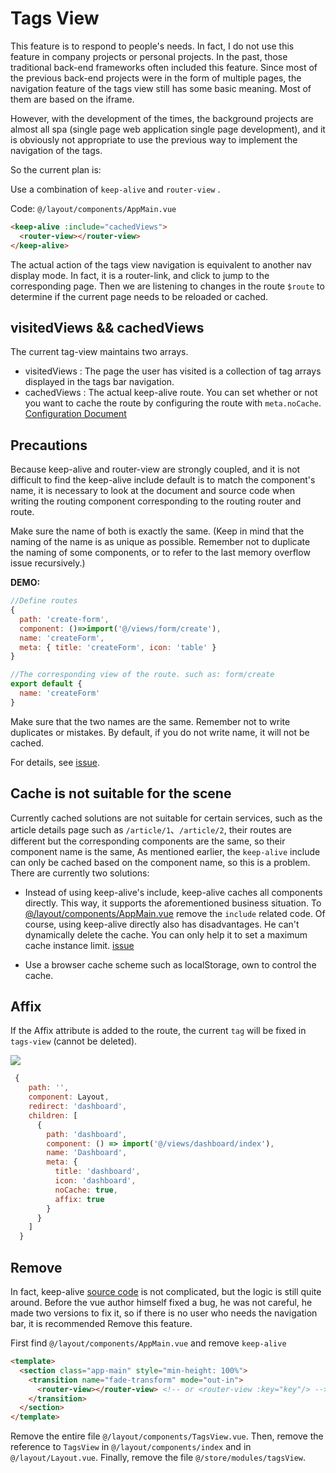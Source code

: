 # Tags View

This feature is to respond to people's needs. In fact, I do not use this feature in company projects or personal projects. In the past, those traditional back-end frameworks often included this feature. Since most of the previous back-end projects were in the form of multiple pages, the navigation feature of the tags view still has some basic meaning. Most of them are based on the iframe.

However, with the development of the times, the background projects are almost all spa (single page web application single page development), and it is obviously not appropriate to use the previous way to implement the navigation of the tags.

So the current plan is:

Use a combination of `keep-alive` and `router-view` .

Code: `@/layout/components/AppMain.vue`

```html
<keep-alive :include="cachedViews">
  <router-view></router-view>
</keep-alive>
```

The actual action of the tags view navigation is equivalent to another nav display mode. In fact, it is a router-link, and click to jump to the corresponding page. Then we are listening to changes in the route `$route` to determine if the current page needs to be reloaded or cached.

## visitedViews && cachedViews

The current tag-view maintains two arrays.

- visitedViews : The page the user has visited is a collection of tag arrays displayed in the tags bar navigation.
- cachedViews : The actual keep-alive route. You can set whether or not you want to cache the route by configuring the route with `meta.noCache`.
  [Configuration Document](router-and-nav.md)

## Precautions

Because keep-alive and router-view are strongly coupled, and it is not difficult to find the keep-alive include default is to match the component's name, it is necessary to look at the document and source code when writing the routing component corresponding to the routing router and route.

Make sure the name of both is exactly the same. (Keep in mind that the naming of the name is as unique as possible. Remember not to duplicate the naming of some components, or to refer to the last memory overflow issue recursively.)

**DEMO:**

```js
//Define routes
{
  path: 'create-form',
  component: ()=>import('@/views/form/create'),
  name: 'createForm',
  meta: { title: 'createForm', icon: 'table' }
}
```

```js
//The corresponding view of the route. such as: form/create
export default {
  name: 'createForm'
}
```

Make sure that the two names are the same. Remember not to write duplicates or mistakes. By default, if you do not write name, it will not be cached.

For details, see
[issue](https://github.com/vuejs/vue/issues/6938#issuecomment-345728620).

## Cache is not suitable for the scene

Currently cached solutions are not suitable for certain services, such as the article details page such as `/article/1`、`/article/2`, their routes are different but the corresponding components are the same, so their component name is the same, As mentioned earlier, the `keep-alive` include can only be cached based on the component name, so this is a problem. There are currently two solutions:

- Instead of using keep-alive's include, keep-alive caches all components directly. This way, it supports the aforementioned business situation.
  To [@/layout/components/AppMain.vue](https://github.com/PanJiaChen/vue-element-admin/blob/master/src/views/layout/components/AppMain.vue) remove the `include` related code. Of course, using keep-alive directly also has disadvantages. He can't dynamically delete the cache. You can only help it to set a maximum cache instance limit.
  [issue](https://github.com/vuejs/vue/issues/6509)

- Use a browser cache scheme such as localStorage, own to control the cache.

## Affix <Badge text="v3.10.0+"/>

If the Affix attribute is added to the route, the current `tag` will be fixed in `tags-view` (cannot be deleted).

![](https://user-images.githubusercontent.com/8121621/52840303-cd5c9280-3133-11e9-928f-e2825eaab51b.png)

```js {14}
 {
    path: '',
    component: Layout,
    redirect: 'dashboard',
    children: [
      {
        path: 'dashboard',
        component: () => import('@/views/dashboard/index'),
        name: 'Dashboard',
        meta: {
          title: 'dashboard',
          icon: 'dashboard',
          noCache: true,
          affix: true
        }
      }
    ]
  }
```

## Remove

In fact, keep-alive [source code](<(https://github.com/vuejs/vue/blob/dev/src/core/components/keep-alive.js)>) is not complicated, but the logic is still quite around. Before the vue author himself fixed a bug, he was not careful, he made two versions to fix it, so if there is no user who needs the navigation bar, it is recommended Remove this feature.

First find
`@/layout/components/AppMain.vue` and remove `keep-alive`

```html
<template>
  <section class="app-main" style="min-height: 100%">
    <transition name="fade-transform" mode="out-in">
      <router-view></router-view> <!-- or <router-view :key="key"/> -->
    </transition>
  </section>
</template>
```

Remove the entire file `@/layout/components/TagsView.vue`. Then, remove the reference to `TagsView` in `@/layout/components/index` and in `@/layout/Layout.vue`. Finally, remove the file `@/store/modules/tagsView`.
